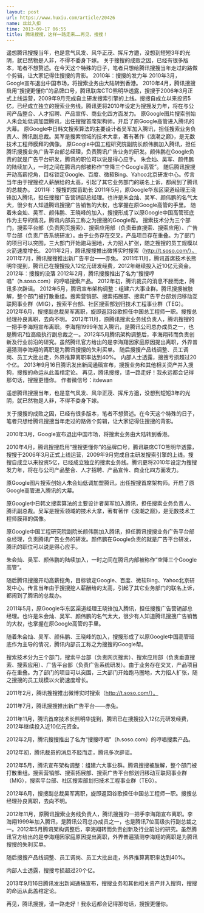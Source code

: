 ```yaml
---
layout: post
url: https://www.huxiu.com/article/20426
name: 丝丝入扣
time: 2013-09-17 06:55
title: 腾讯搜搜，这样一路走来……再见，搜搜！
---
```

遥想腾讯搜搜当年，也是意气风发、风华正茂、挥斥方遒，没想到短短3年的光阴，就已然物是人非，不得不委身下嫁。 关于搜搜的成败之因，已经有很多版本，笔者不想赘述。在今天这个特殊的日子，笔者只想给腾讯搜搜当年走过的路做个剪辑，让大家记得住搜搜的背影。 2010年：搜搜的发力年 2010年3月，Google宣布退出中国市场，将搜索业务由大陆转到香港。 2010年4月，腾讯搜搜启用“搜搜更懂你”的品牌口号，腾讯联席CTO熊明华透露，搜搜于2006年3月正式上线运营，2009年9月完成自主研发搜索引擎的上线。搜搜自成立以来投资5亿，已经成立独立的搜索业务线。腾讯更将2010年设定为搜搜发力年，将在与公司产品整合、人才招聘、产品宣传、商业化四方面发力。 原Google图片搜索创始人朱会灿低调加盟腾讯，出任搜搜首席架构师。开启了原Google高管进入腾讯的大幕。 原Google中日韩文搜索算法的主要设计者吴军加入腾讯，担任搜索业务负责人、腾讯副总裁。吴军是搜索领域的技术大拿，著有著作《浪潮之巅》，是无数技术工程师膜拜的偶像。 原Google中国工程研究院副院长颜伟鹏加入腾讯，担任腾讯搜搜业务广告平台部总经理，负责腾讯广告业务的研发。颜伟鹏在Google负责的就是广告平台研发，腾讯的职位可以说是得心应手。 朱会灿、吴军、颜伟鹏的陆续加入，一时之间在腾讯内部被称作“空降三个Google高管”。 随后腾讯搜搜开动高薪挖角，目标锁定Google、百度、微软Bing、Yahoo北京研发中心。传言当年由于搜搜挖人薪酬给的太高，引起了其它业务部门的联名上诉，都闹到了腾讯的总裁办。 2011年：搜搜的拔苗助长 2011年5月，原Google华东区渠道经理王晓锋加入腾讯，担任搜搜广告营销部总经理。也许是朱会灿、吴军、颜伟鹏的名气太大，很少有人知道腾讯搜搜广告销售的大权，也掌握在原Google高管的手里。 随着朱会灿、吴军、颜伟鹏、王晓峰的加入，搜搜形成了以原Google中国高管班底作为主导的情况，腾讯内部员工称之为搜搜的Google帮。 搜索技术分为三个部门，搜索平台部（负责网页搜索）、搜索应用部（负责垂直搜索、搜索应用）、广告平台部（负责广告系统研发）。由于业务存在交叉，产品项目存在重叠。为了部门的项目可以突围，三大部门开始跑马圈地，大力招人扩张，随之搜搜的员工规模以火箭速度增长。 2011年2月，腾讯搜搜推出微博实时搜索（http://t.soso.com/）。 2011年7月，腾讯搜搜推出新广告平台——赤兔。 2011年11月，腾讯首席技术长熊明华提到，腾讯已在搜搜投入12亿元研发经费，2012年继续投入近10亿元资金。 2012年：搜搜的没落 2012年2月，腾讯搜搜推出了名为“搜搜哼唱”（h.soso.com）的哼唱搜索产品。 2012年初，腾讯裁员的消息不胫而走，腾讯多次辟谣。 2012年5月，腾讯宣布架构调整：组建六大事业群。腾讯搜搜被肢解，整个部门被打散重组。搜索营销部、搜索拓展部、搜索广告平台部划归移动互联网事业群（MIG），搜索平台部、社区搜索部划归技术工程事业群（TEG）。 2012年6月，搜搜副总裁吴军离职，旋即返回谷歌担任中国总工程师一职。搜搜总经理孙良离职，去向不明。 2012年11月，原腾讯搜索业务线负责人，腾讯搜搜的一把手李海翔宣布离职。李海翔1999年加入腾讯，是腾讯公司总办成员之一，也是腾讯7位高级执行副总裁之一。2012年5月腾讯架构调整后，李海翔转而负责创新及行业前沿的研究。虽然腾讯官方给出的是李海翔因家庭原因提出离职，外界普遍猜测李海翔的离职是为腾讯搜搜的失利买单。 随后搜搜产品线调整、员工调岗、员工大批出走，外界推算离职率达到40%。 内部人士透露，搜搜亏损超过20个亿。 2013年9月16日腾讯发出新闻通稿宣布，搜搜业务和其他相关资产并入搜狗，搜搜的命运从此盖棺定论。 再见，腾讯搜搜，请一路走好！我永远都会记得那句话，搜搜更懂你。 作者微信号：itdewan

遥想腾讯搜搜当年，也是意气风发、风华正茂、挥斥方遒，没想到短短3年的光阴，就已然物是人非，不得不委身下嫁。

关于搜搜的成败之因，已经有很多版本，笔者不想赘述。在今天这个特殊的日子，笔者只想给腾讯搜搜当年走过的路做个剪辑，让大家记得住搜搜的背影。

2010年3月，Google宣布退出中国市场，将搜索业务由大陆转到香港。

2010年4月，腾讯搜搜启用“搜搜更懂你”的品牌口号，腾讯联席CTO熊明华透露，搜搜于2006年3月正式上线运营，2009年9月完成自主研发搜索引擎的上线。搜搜自成立以来投资5亿，已经成立独立的搜索业务线。腾讯更将2010年设定为搜搜发力年，将在与公司产品整合、人才招聘、产品宣传、商业化四方面发力。

原Google图片搜索创始人朱会灿低调加盟腾讯，出任搜搜首席架构师。开启了原Google高管进入腾讯的大幕。

原Google中日韩文搜索算法的主要设计者吴军加入腾讯，担任搜索业务负责人、腾讯副总裁。吴军是搜索领域的技术大拿，著有著作《浪潮之巅》，是无数技术工程师膜拜的偶像。

原Google中国工程研究院副院长颜伟鹏加入腾讯，担任腾讯搜搜业务广告平台部总经理，负责腾讯广告业务的研发。颜伟鹏在Google负责的就是广告平台研发，腾讯的职位可以说是得心应手。

朱会灿、吴军、颜伟鹏的陆续加入，一时之间在腾讯内部被称作“空降三个Google高管”。

随后腾讯搜搜开动高薪挖角，目标锁定Google、百度、微软Bing、Yahoo北京研发中心。传言当年由于搜搜挖人薪酬给的太高，引起了其它业务部门的联名上诉，都闹到了腾讯的总裁办。

2011年5月，原Google华东区渠道经理王晓锋加入腾讯，担任搜搜广告营销部总经理。也许是朱会灿、吴军、颜伟鹏的名气太大，很少有人知道腾讯搜搜广告销售的大权，也掌握在原Google高管的手里。

随着朱会灿、吴军、颜伟鹏、王晓峰的加入，搜搜形成了以原Google中国高管班底作为主导的情况，腾讯内部员工称之为搜搜的Google帮。

搜索技术分为三个部门，搜索平台部（负责网页搜索）、搜索应用部（负责垂直搜索、搜索应用）、广告平台部（负责广告系统研发）。由于业务存在交叉，产品项目存在重叠。为了部门的项目可以突围，三大部门开始跑马圈地，大力招人扩张，随之搜搜的员工规模以火箭速度增长。

2011年2月，腾讯搜搜推出微博实时搜索（http://t.soso.com/）。

2011年7月，腾讯搜搜推出新广告平台——赤兔。

2011年11月，腾讯首席技术长熊明华提到，腾讯已在搜搜投入12亿元研发经费，2012年继续投入近10亿元资金。

2012年2月，腾讯搜搜推出了名为“搜搜哼唱”（h.soso.com）的哼唱搜索产品。

2012年初，腾讯裁员的消息不胫而走，腾讯多次辟谣。

2012年5月，腾讯宣布架构调整：组建六大事业群。腾讯搜搜被肢解，整个部门被打散重组。搜索营销部、搜索拓展部、搜索广告平台部划归移动互联网事业群（MIG），搜索平台部、社区搜索部划归技术工程事业群（TEG）。

2012年6月，搜搜副总裁吴军离职，旋即返回谷歌担任中国总工程师一职。搜搜总经理孙良离职，去向不明。

2012年11月，原腾讯搜索业务线负责人，腾讯搜搜的一把手李海翔宣布离职。李海翔1999年加入腾讯，是腾讯公司总办成员之一，也是腾讯7位高级执行副总裁之一。2012年5月腾讯架构调整后，李海翔转而负责创新及行业前沿的研究。虽然腾讯官方给出的是李海翔因家庭原因提出离职，外界普遍猜测李海翔的离职是为腾讯搜搜的失利买单。

随后搜搜产品线调整、员工调岗、员工大批出走，外界推算离职率达到40%。

内部人士透露，搜搜亏损超过20个亿。

2013年9月16日腾讯发出新闻通稿宣布，搜搜业务和其他相关资产并入搜狗，搜搜的命运从此盖棺定论。

再见，腾讯搜搜，请一路走好！我永远都会记得那句话，搜搜更懂你。

